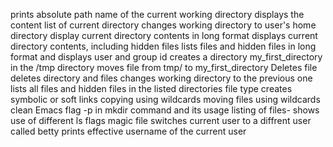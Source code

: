 prints absolute path name of the current working directory
displays the content list of current directory
changes working directory to user's home directory
display current directory contents in long format
displays current directory contents, including hidden files
lists files and hidden files in long format and displays user and group id 
creates a directory my_first_directory in the /tmp directory
moves file from tmp/ to my_first_directory
Deletes file
deletes directory and files
changes working directory to the previous one
lists all files and hidden files in the listed directories
file type
creates symbolic or soft links
copying using wildcards
moving files using wildcards
clean Emacs
flag -p in mkdir command and its usage
listing of files- shows use of different ls flags
magic file
switches current user to a diffrent user called betty
prints effective username of the current user
